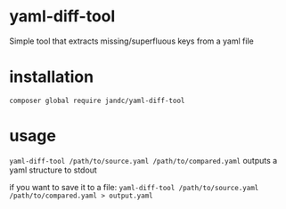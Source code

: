 # yaml-diff-tool
Simple tool that extracts missing/superfluous keys from a yaml file


# installation
`composer global require jandc/yaml-diff-tool`
# usage
`yaml-diff-tool /path/to/source.yaml /path/to/compared.yaml` outputs a yaml structure to stdout

if you want to save it to a file:
`yaml-diff-tool /path/to/source.yaml /path/to/compared.yaml > output.yaml`
